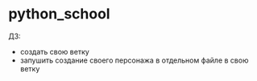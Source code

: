 # python_school
ДЗ:
- создать свою ветку
- запушить создание своего персонажа в отдельном файле в свою ветку
